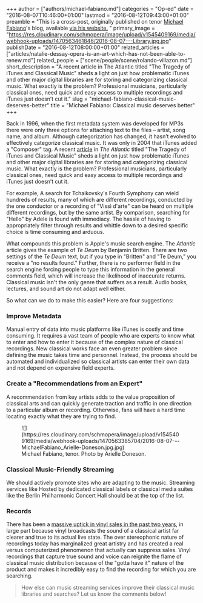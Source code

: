 +++
author = ["authors/michael-fabiano.md"]
categories = "Op-ed"
date = "2016-08-07T10:46:00+01:00"
lastmod = "2016-08-12T09:43:00+01:00"
preamble = "This is a cross-post, originally published on tenor [Michael Fabiano](/scene/people/michael-fabiano/)'s blog, available [via his website.](http://michaelfabianotenor.com/2016/08/classical-music-deserves-better/) "
primary_image = "https://res.cloudinary.com/schmopera/image/upload/v1545409169/media/webhook-uploads/1470563461846/2016-08-07---Library.jpg.jpg"
publishDate = "2016-08-12T08:00:00+01:00"
related_articles = ["articles/natalie-dessay-opera-is-an-art-which-has-not-been-able-to-renew.md"]
related_people = ["scene/people/scene/rolando-villazon.md"]
short_description = "A recent article in The Atlantic titled &quot;The Tragedy of iTunes and Classical Music&quot; sheds a light on just how problematic iTunes and other major digital libraries are for storing and categorizing classical music. What exactly is the problem? Professional musicians, particularly classical ones, need quick and easy access to multiple recordings and iTunes just doesn’t cut it."
slug = "michael-fabiano-classical-music-deserves-better"
title = "Michael Fabiano: Classical music deserves better"
+++

Back in 1996, when the first metadata system was developed for MP3s there were only three options for attaching text to the files – artist, song name, and album.  Although categorization has changed, it hasn’t evolved to effectively categorize classical music.  It was only in 2004 that iTunes added a "Composer" tag.  A recent [article](http://www.theatlantic.com/technology/archive/2015/07/the-tragedy-of-itunes-and-classical-music/399788/) in *The Atlantic* titled "The Tragedy of iTunes and Classical Music" sheds a light on just how problematic iTunes and other major digital libraries are for storing and categorizing classical music.   What exactly is the problem?  Professional musicians, particularly classical ones, need quick and easy access to multiple recordings and iTunes just doesn’t cut it.

For example, A search for Tchaikovsky's Fourth Symphony can wield hundreds of results, many of which are different recordings, conducted by the one conductor or a recording of "Vissì d'arte" can be heard on multiple different recordings, but by the same artist. By comparison, searching for "Hello" by Adele is found with immediacy. The hassle of having to appropriately filter through results and whittle down to a desired specific choice is time consuming and arduous.

What compounds this problem is Apple's music search engine.  The *Atlantic* article gives the example of *Te Deum* by Benjamin Britten.  There are two settings of the *Te Deum* text, but if you type in "Britten" and "Te Deum," you receive a "no results found."  Further, there is no performer field in the search engine forcing people to type this information in the general comments field, which will increase the likelihood of inaccurate returns.  Classical music isn't the only genre that suffers as a result.  Audio books, lectures, and sound art do not adapt well either.

So what can we do to make this easier?  Here are four suggestions:

### Improve Metadata

Manual entry of data into music platforms like iTunes is costly and time consuming. It requires a vast team of people who are experts to know what to enter and how to enter it because of the complex nature of classical recordings. New classical works face an even greater problem since defining the music takes time and personnel. Instead, the process should be automated and individualized so classical artists can enter their own data and not depend on expensive field experts.

### Create a "Recommendations from an Expert"

A recommendation from key artists adds to the value proposition of classical arts and can quickly generate traction and traffic in one direction to a particular album or recording.  Otherwise, fans will have a hard time locating exactly what they are trying to find.

<figure data-type="image">
![](https://res.cloudinary.com/schmopera/image/upload/v1545409169/media/webhook-uploads/1470563385704/2016-08-07---MichaelFabiano_Arielle-Doneson.jpg.jpg)
<figcaption>Michael Fabiano, tenor. Photo by Arielle Doneson.</figcaption>
</figure>

### Classical Music-Friendly Streaming

We should actively promote sites who are adapting to the music.  Streaming services like Hosted by dedicated classical labels or classical media suites like the Berlin Philharmonic Concert Hall should be at the top of the list.

### Records

There has been a [massive uptick in vinyl sales in the past two years](http://time.com/3663568/vinyl-sales-increase/), in large part because vinyl broadcasts the sound of a classical artist far clearer and true to its actual live state. The over stereophonic nature of recordings today has marginalized great artistry and has created a real versus computerized phenomenon that actually can suppress sales. Vinyl recordings that capture true sound and voice can reignite the flame of classical music distribution because of the "gotta have it" nature of the product and makes it incredibly easy to find the recording for which you are searching.

>How else can music streaming services improve their classical music libraries and searches? Let us know the comments below!
